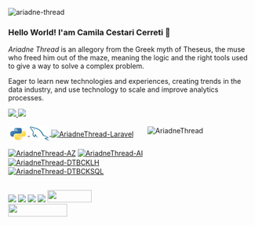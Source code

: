 
<a align="right"> <img src="https://komarev.com/ghpvc/?username=ariadne-thread&label=Profile%20views&color=e28da7&style=flat" alt="ariadne-thread" /> </a>

### Hello World! I'am Camila Cestari Cerreti 👋
*Ariadne Thread* is an allegory from the Greek myth of Theseus, the muse who freed him out of the maze, meaning the logic and the right tools used to give a way to solve a complex problem.

Eager to learn new technologies and experiences, creating trends in the data industry, and use technology to scale and improve analytics processes. 

<div>
  <a href="https://github.com/ariadne-thread">
  <img height="165em" src="https://github-readme-stats.vercel.app/api?username=ariadne-thread&show_icons=true&theme=dracula&include_all_commits=true&count_private=true"/>
  <img height="165em" src="https://github-readme-stats.vercel.app/api/top-langs/?username=ariadne-thread&layout=compact&langs_count=7&theme=dracula"/>
</div>
  
<div style="display: inline_block"><br>
  <img align="center" alt="AriadneThread-Python" height="30" width="40" src="https://github.com/devicons/devicon/blob/master/icons/python/python-original.svg">
  <img align="center" alt="AriadneThread-MySQL" height="30" width="40" src="https://github.com/devicons/devicon/blob/master/icons/mysql/mysql-original.svg">
  <img align="center" alt="AriadneThread-Laravel" height="30" width="30" src="https://upload.wikimedia.org/wikipedia/commons/thumb/9/9a/Laravel.svg/1200px-Laravel.svg.png">  
  <img align="right" alt="AriadneThread" height="270" width="220" src="https://64.media.tumblr.com/bd622276e5f3d5c1b8f68a90def8aece/0c5116e04650f6e8-cc/s400x600/556807ca274ef408fc6e41fd66854ee2e4683e4c.gifv">
  <p/>
  <p/>
  <a href="https://www.credly.com/badges/12d5a78e-01df-4c43-b865-6d6436de5f6b?fbclid" target="_blank"><img align="center" alt="AriadneThread-AZ" height="70" width="70" src="https://curryncode.files.wordpress.com/2020/11/fundamentalbadge-e1605387013369.png"></a> 
  <a href="https://www.credly.com/badges/bba3b8dd-d598-4b25-a3b5-198ee773f6f2/public_url" target="_blank"><img align="center" alt="AriadneThread-AI" height="70" width="70" src="https://consultabd.files.wordpress.com/2021/05/ai900_00.png?w=600"></a> 
  <a href="https://credentials.databricks.com/3c17233a-1d89-4568-a7f2-49fba23a1507"_blank"><img align="center" alt="AriadneThread-DTBCKLH" height="80" width="80" src="https://api.accredible.com/v1/frontend/credential_website_embed_image/badge/48340744"></a>
   <a href="https://credentials.databricks.com/2d2d4fb2-229f-4dda-a3eb-1d0e9dd25afa"_blank"><img align="center" alt="AriadneThread-DTBCKSQL" height="80" width="80" src="https://api.accredible.com/v1/frontend/credential_website_embed_image/badge/51158181"></a> 
</div>
  
  ##
 
<div> 
  <a href="https://www.linkedin.com/in/camilacc/" target="_blank"><img src="https://img.shields.io/badge/-LinkedIn-%230077B5?style=for-the-badge&logo=linkedin&logoColor=white" target="_blank"></a> 
  <a href = "mailto:camilacescer@gmail.com"><img src="https://img.shields.io/badge/-Gmail-%23333?style=for-the-badge&logo=gmail&logoColor=white" target="_blank"></a>
  <a href="https://api.whatsapp.com/send?l=pt-BR&phone=5571997023931" target="_blank"><img src="https://img.shields.io/badge/WhatsApp-25D366?style=for-the-badge&logo=whatsapp&logoColor=white" target="_blank"></a> 
   <a href="https://gitlab.com/ariadne-thread" target="_blank"><img src="https://img.shields.io/badge/GitLab-330F63?style=for-the-badge&logo=gitlab&logoColor=white" target="_blank"></a> 
  <a href="https://beacons.ai/ariadne_thread" target="_blank"><img height="25" width="90"  src="https://encrypted-tbn0.gstatic.com/images?q=tbn:ANd9GcR_NnAIiXkJF8-BZGM2K4onMRzbcWlD90TJNYYCPqSOzcRs9XIw6V4YmfMTI69HY9b0mg&usqp=CAU" target="_blank"></a> 
  <a href="https://drive.google.com/file/d/1XIyPUK9oLdPgic7UQt9_JXyStWIO3H3a/view?usp=sharing" target="_blank"><img height="26" width="120"  src="https://encrypted-tbn0.gstatic.com/images?q=tbn:ANd9GcQ-gq7svg8QCACptRUjnd4eik6XcoctV68_Tw&usqp=CAU" target="_blank"></a> 
</div>
  
